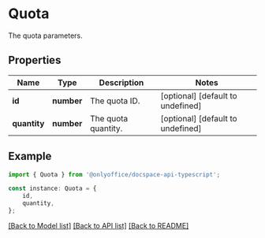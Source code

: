 # Quota

The quota parameters.

## Properties

Name | Type | Description | Notes
------------ | ------------- | ------------- | -------------
**id** | **number** | The quota ID. | [optional] [default to undefined]
**quantity** | **number** | The quota quantity. | [optional] [default to undefined]

## Example

```typescript
import { Quota } from '@onlyoffice/docspace-api-typescript';

const instance: Quota = {
    id,
    quantity,
};
```

[[Back to Model list]](../README.md#documentation-for-models) [[Back to API list]](../README.md#documentation-for-api-endpoints) [[Back to README]](../README.md)
